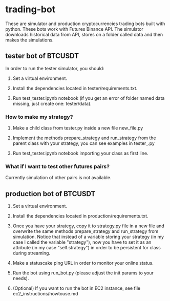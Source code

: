 # trading-bot

These are simulator and production cryptocurrencies trading bots built with python. These bots work with Futures Binance API.
The simulator downloads historical data from API, stores on a folder called data and then makes the simulations.

## tester bot of BTCUSDT

In order to run the tester simulator, you should:

1. Set a virtual environment.

2. Install the dependencies located in tester/requirements.txt.

3. Run test_tester.ipynb notebook (if you get an error of folder named data missing, just create one: tester/data).

### How to make my strategy?

1. Make a child class from tester.py inside a new file new_file.py

2. Implement the methods prepare_strategy and run_strategy from the parent class with your strategy, you can see examples in tester_<placeholder>.py 

3. Run test_tester.ipynb notebook importing your class as first line.

### What if I want to test other futures pairs?

Currently simulation of other pairs is not available.

## production bot of BTCUSDT

1. Set a virtual environment.

2. Install the dependencies located in production/requirements.txt.

3. Once you have your strategy, copy it to strategy.py file in a new file and overwrite the same methods prepare_strategy and run_strategy from simulation. Notice that instead of a variable storing your strategy (in my case I called the variable "strategy"), now you have to set it as an attribute (in my case "self.strategy") in order to be persistent for class during streaming.

4. Make a statuscake ping URL in order to monitor your online status.

5. Run the bot using run_bot.py (please adjust the init params to your needs).

6. (Optional) If you want to run the bot in EC2 instance, see file ec2_instructions/howtouse.md
